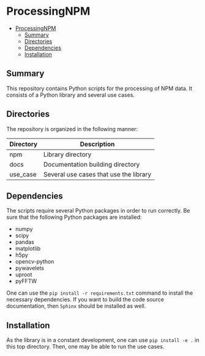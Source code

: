 # ProcessingNPM

- [ProcessingNPM](#processingnpm)
  - [Summary](#summary)
  - [Directories](#directories)
  - [Dependencies](#dependencies)
  - [Installation](#installation)


## Summary

This repository contains Python scripts for the processing of NPM data. It consists of a Python library and several use cases.

## Directories

The repository is organized in the following manner:

| Directory | Description                            |
| --------- | -------------------------------------- |
| npm       | Library directory                      |
| docs      | Documentation building directory       |
| use_case  | Several use cases that use the library |

## Dependencies

The scripts require several Python packages in order to run correctly. Be sure that the following Python packages are installed:
* numpy
* scipy
* pandas
* matplotlib
* h5py
* opencv-python
* pywavelets
* uproot
* pyFFTW

One can use the `pip install -r requirements.txt` command to install the necessary dependencies. If you want to build the code source documentation, then `Sphinx` should be installed as well. 

## Installation

As the library is in a constant development, one can use `pip install -e .` in this top directory. Then, one may be able to run the use cases. 